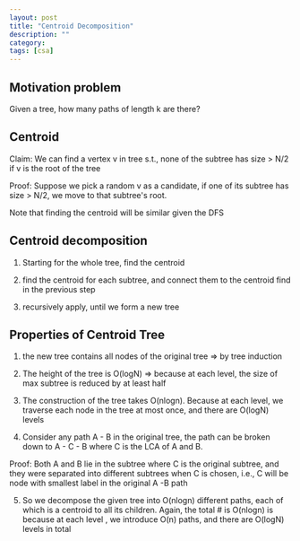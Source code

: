 ```yaml
---
layout: post
title: "Centroid Decomposition" 
description: ""
category: 
tags: [csa]
---
```


Motivation problem
---------

Given a tree, how many paths of length k are there?


Centroid
---------
Claim: We can find a vertex v in tree s.t., none of the subtree has size > N/2 if v is the root of the tree

Proof: Suppose we pick a random v as a candidate, if one of its subtree has size > N/2, we move to that subtree's root. 

Note that finding the centroid will be similar given the DFS

Centroid decomposition
----------

1. Starting for the whole tree, find the centroid

2. find the centroid for each subtree, and connect them to the centroid find in the previous step

3. recursively apply, until we form a new tree

Properties of Centroid Tree
-------

1. the new tree contains all nodes of the original tree => by tree induction

2. The height of the tree is O(logN) => because at each level, the size of max subtree is reduced by at least half

3. The construction of the tree takes O(nlogn). Because at each level, we traverse each node in the tree at most once, and there are O(logN) levels 

4. Consider any path A - B in the original tree, the path can be broken down to A - C - B where C is the LCA of A and B. 

Proof: Both A and B lie in the subtree where C is the original subtree, and they were separated into different subtrees when C is chosen, i.e., C will be node with smallest label in the original A -B path

5. So we decompose the given tree into O(nlogn) different paths, each of which is a centroid to all its children. Again, the total # is O(nlogn) is because at each level , we introduce O(n) paths, and there are O(logN) levels in total



	
